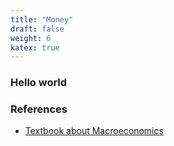 ```yaml
---
title: "Money"
draft: false
weight: 6
katex: true
---
```


### Hello world

### References
- [Textbook about Macroeconomics](https://jollygreengeneral.typepad.com/files/n.-gregory-mankiw-macroeconomics-7th-edition-2009.pdf)
